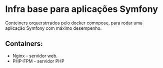 # Infra base para aplicações Symfony

Conteiners orquerstrrados pelo docker comnpose, para rodar uma aplicação Symfony com máximo desempenho.

## Containers:
- Nginx - servidor web.
- PHP-FPM - servidor PHP